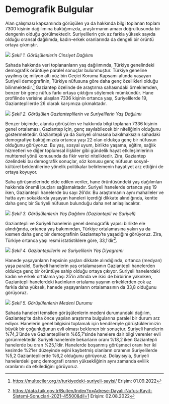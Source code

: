 # Demografik Bulgular

Alan çalışması kapsamında görüşülen ya da hakkında bilgi toplanan toplam 7300 kişinin dağılımına baktığımızda, araştırmanın amacı doğrultusunda bir dengenin olduğu görülmektedir. Suriyelilerin çok az farkla yüksek sayıda olduğu oransal dağılımda, kadın-erkek oranlarında da dengeli bir örüntü ortaya çıkmıştır. 

![](/img/Picture1.png)
*Şekil 1. Görüşülenlerin Cinsiyet Dağılımı*


Sahada hakkında veri toplananların yaş dağılımında, Türkiye genelindeki demografik örüntüye paralel sonuçlar bulunmuştur. Türkiye geneline yayılmış üç milyon altı yüz bin Geçici Koruma Kapsamı altında yaşayan Suriyeli demografinin, Türkiye nüfusuna göre daha genç özellikleri olduğu bilinmektedir.[^1]
Gaziantep özelinde de araştırma sahasındaki örneklemden, benzer bir genç nüfus farkı ortaya çıktığını söylemek mümkündür. Hane profilinde verisine ulaşılan 7336 kişinin ortanca yaşı, Suriyelilerde 19, Gazianteplilerde 26 olarak karşımıza çıkmaktadır. 


![](/img/Picture2.png)
*Şekil 2. Görüşülen Gazianteplilerin ve Suriyelilerin Yaş Dağılımı*

Benzer biçimde, alanda görüşülen ve hakkında bilgi toplanan 7336 kişinin genel ortalaması, Gaziantep için, genç sayılabilecek bir niteliğinin olduğunu göstermektedir. Gaziantepli ya da Suriyeli olmasına bakılmaksızın sahadaki demografiye baktığımızda ortanca yaşı 22 olan oldukça genç bir nüfusun olduğunu görüyoruz. Bu yaş, sosyal uyum, birlikte yaşama, eğitim, sağlık hizmetleri ve diğer toplumsal ilişkiler gibi gündelik hayat etkileşimlerinin muhtemel yönü konusunda da fikir verici niteliktedir. Zira, Gaziantep özelindeki bu demografik sonuçlar, söz konusu genç nüfusun sosyal-kültürel beklentilerine yönelik politikalar belirlemenin hayatiyet arz ettiğini de ortaya koyuyor. 
<p> Saha görüşmelerinde elde edilen veriler, hane örüntüsündeki yaş dağılımları hakkında önemli ipuçları sağlamaktadır. Suriyeli hanelerde ortanca yaş 19 iken, Gaziantepli hanelerde bu sayı 26’dır. Bu araştırmanın aynı mahalleler ve hatta aynı sokaklarda yaşayan haneleri içerdiği dikkate alındığında, kentte daha genç bir Suriyeli nüfusun bulunduğu daha net anlaşılacaktır.

![](/img/Picture3.png)
*Şekil 3. Görüşülenlerin Yaş Dağılımı (Gaziantepli ve Suriyeli)*

Gaziantepli ve Suriyeli hanelerin genel demografik yapısı birlikte ele alındığında, ortanca yaş bakımından, Türkiye ortalamasına yakın ya da kısmen daha genç bir demografinin Gaziantep’te yaşadığını görüyoruz. Zira, Türkiye ortanca yaşı resmi istatistiklere göre, 33,1’dir[^2].

[^1]: https://multeciler.org.tr/turkiyedeki-suriyeli-sayisi/ Erişim: 01.09.2022
[^2]: https://data.tuik.gov.tr/Bulten/Index?p=Adrese-Dayali-Nufus-Kayit-Sistemi-Sonuclari-2021-45500&dil=1 Erişim: 02.08.2022


![](/img/Picture4.png)
*Şekil 4. Gazianteplilerin ve Suriyelilerin Yaş Diyagramı*

Hanede yaşayanların hepsinin yaşları dikkate alındığında, ortanca (medyan) yaşa paralel, Suriyeli hanelerin yaş ortalamasının Gaziantepli hanelerden oldukça genç bir örüntüye sahip olduğu ortaya çıkıyor. Suriyeli hanelerdeki kadın ve erkek ortalama yaşı 25’in altında ve ikisi de birbirine yakınken, Gaziantepli hanelerdeki kadınların ortalama yaşının erkeklerden çok az farkla daha yüksek, hanede yaşayanların ortalamasının da 33,8 olduğunu görüyoruz. 

![](/img/Picture5.png)
*Şekil 5. Görüşülenlerin Medeni Durumu*

Sahada haneleri temsilen görüşülenlerin medeni durumundaki dağılım, Gaziantep’te daha önce yapılan araştırma bulgularına paralel bir durum arz ediyor. Hanelerin genel bilgisini toplamak için kendileriyle görüştüklerimizin büyük bir çoğunluğunun evli olması beklenen bir sonuçtur. Suriyeli hanelerin %74,3’ünde ve Gazianteplilerin %65,7’sinde hanelere dair bilgi verenler evli görünmektedir. Suriyeli hanelerde bekarların oranı %18,2 iken Gaziantepli hanelerde bu oran %25,1’dir. Hanelerde boşanmış görüşmeci oranı her iki kesimde %2’ler düzeyinde eşini kaybetmiş olanların oranının Suriyelilerde %5,2 Gazianteplilerde %6,2 olduğunu görüyoruz. Dolayısıyla, Suriyeli hanelerdeki genç demografi oranın yüksekliğinin aynı zamanda evlilik oranlarını da etkilediğini görüyoruz. 


